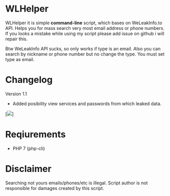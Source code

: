 # WLHelper

WLHelper it is simple **command-line** script, which bases on WeLeakInfo.to API.
Helps you for mass search very most email address or phone numbers.
If you looks a mistake while using my script please add issue on github i will repair this.

Btw WeLeakInfo API sucks, so only works if type is an email. Also you can search by nickname or phone number but no change the type. You must set type as email.

# Changelog

Version 1.1
- Added posibility view services and passwords from which leaked data.

[![](https://i.ibb.co/kqGGMdZ/wlhelper.png)]

# Reqiurements

- PHP 7 (php-cli)

# Disclaimer

Searching not yours emails/phones/etc is illegal. 
Script author is not responsible for damages created by this script.
